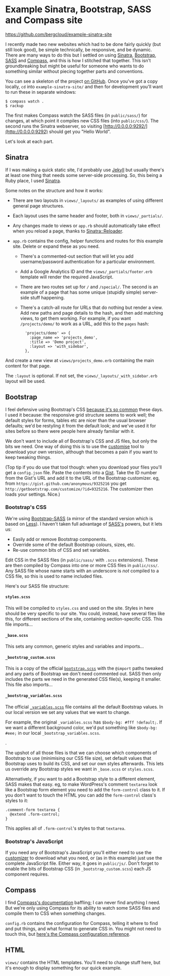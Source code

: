 # Example Sinatra, Bootstrap, SASS and Compass site

https://github.com/bergcloud/example-sinatra-site

I recently made two new websites which had to be done fairly quickly (but still look good), be simple technically, be responsive, and be dynamic. There are many ways to do this but I settled on using [Sinatra](http://www.sinatrarb.com/), [Bootstrap](http://getbootstrap.com/), [SASS](http://sass-lang.com/) and [Compass](http://compass-style.org/), and this is how I stitched that together. This isn't groundbreaking but might be useful for someone who wants to do something similar without piecing together parts and conventions.

You can see a skeleton of the project [on GitHub](https://github.com/bergcloud/demo-sinatra-site). Once you've got a copy locally, `cd` into `example-sinatra-site/` and then for development you'll want to run these in separate windows:

    $ compass watch .
    $ rackup

The first makes Compass watch the SASS files (in `public/sass/`) for changes, at which point it compiles new CSS files (into `public/css/`). The second runs the Sinatra webserver, so visiting [http://0.0.0.0:9292/](http://0.0.0.0:9292) should get you "Hello World".

Let's look at each part.

## Sinatra

If I was making a quick static site, I'd probably use [Jekyll](http://jekyllrb.com/) but usually there's at least one thing that needs some server-side processing. So, this being a Ruby place, I used [Sinatra](http://www.sinatrarb.com/).

Some notes on the structure and how it works:

  * There are two layouts in `views/_layouts/` as examples of using different general page structures.

  * Each layout uses the same header and footer, both in `views/_partials/`.

  * Any changes made to views or `app.rb` should automatically take effect when you reload a page, thanks to [Sinatra::Reloader](http://www.sinatrarb.com/contrib/reloader.html).

  * `app.rb` contains the config, helper functions and routes for this example site. Delete or expand these as you need.

    * There's a commented-out section that will let you add username/password authentication for a particular environment.

    * Add a Google Analytics ID and the `views/_partials/footer.erb` template will render the required JavaScript.

    * There are two routes set up for `/` and `/special/`. The second is an example of a page that has some unique (stupidly simple) server-side stuff happening.

    * There's a catch-all route for URLs that do nothing but render a view. Add new paths and page details to the hash, and then add matching views, to get them working. For example, if you want `/projects/demo/` to work as a URL, add this to the `pages` hash:

            'projects/demo' => {
              :page_name => 'projects_demo',
              :title => 'Demo project',
              :layout => 'with_sidebar',
            },

And create a new view at `views/projects_demo.erb` containing the main content for that page.

The `:layout` is optional. If not set, the `views/_layouts/_with_sidebar.erb` layout will be used.


## Bootstrap

I feel defensive using Bootstrap's CSS [because it's so common](http://notes.gross.is/post/43508972396/please-stop-using-twitter-bootstrap) these days. I used it because: the responsive grid structure seems to work well; the default styles for forms, tables etc are nicer than the usual browser defaults; we'd be restyling it from the default look; and we've used it for sites before so there were people here already familiar with it.

We don't want to include all of Bootstrap's CSS and JS files, but only the bits we need. One way of doing this is to use the [customise](http://getbootstrap.com/customize/) tool to download your own version, although that becomes a pain if you want to keep tweaking things.

(Top tip if you do use that tool though: when you download your files you'll get a `config.json` file. Paste the contents into a [Gist](https://gist.github.com/). Take the ID number from the Gist's URL and add it to the URL of the Bootstrap customizer. eg, from `https://gist.github.com/anonymous/9325216` you get `http://getbootstrap.com/customize/?id=9325216`. The customizer then loads your settings. Nice.)

### Bootstrap's CSS

We're using [Bootstrap-SASS](https://github.com/twbs/bootstrap-sass) (a mirror of the standard version which is based on [Less](http://lesscss.org/)). I haven't taken full advantage of [SASS's](http://sass-lang.com/) powers, but it lets us:

  * Easily add or remove Bootstrap components.
  * Override some of the default Bootstrap colours, sizes, etc.
  * Re-use common bits of CSS and set variables.

Edit CSS in the SASS files (in `public/sass/` with `.scss` extensions). These are then compiled by Compass into one or more CSS files in `public/css/`. Any SASS file whose name starts with an underscore is _not_ compiled to a CSS file, so this is used to name included files.

Here's our SASS file structure:

#### `styles.scss`

This will be compiled to `styles.css` and used on the site. Styles in here should be very specific to our site. You could, instead, have several files like this, for different sections of the site, containing section-specific CSS. This file imports…

#### `_base.scss`

This sets any common, generic styles and variables and imports…

#### `_bootstrap_custom.scss`

This is a copy of the official [`bootstrap.scss`](https://github.com/twbs/bootstrap-sass/blob/master/vendor/assets/stylesheets/bootstrap/bootstrap.scss) with the `@import` paths tweaked and any parts of Bootstrap we don't need commented out. SASS then only includes the parts we need in the generated CSS file(s), keeping it smaller. This file also imports…

#### `_bootstrap_variables.scss`

The official [`_variables.scss`](https://github.com/twbs/bootstrap-sass/blob/master/vendor/assets/stylesheets/bootstrap/_variables.scss) file contains all the default Bootstrap values. In our local version we set any values that we want to change.

For example, the original `_variables.scss` has `$body-bg: #fff !default;`. If we want a different background color, we'd put something like `$body-bg: #eee;` in our local `_bootstrap_variables.scss`.

.

The upshot of all those files is that we can choose which components of Bootstrap to use (minimising our CSS file size), set default values that Bootstrap uses to build its CSS, and set our own styles afterwards. This lets us override any Bootstrap styles we want in `_base.scss` or `styles.scss`.

Alternatively, if you want to add a Bootstrap style to a different element, SASS makes that easy. eg, to make WordPress's comment `textarea` look like a Bootstrap form element you need to add the `form-control` class to it. If you don't want to touch the HTML you can add the `form-control` class's styles to it:

    .comment-form textarea {
      @extend .form-control;
    }

This applies all of `.form-control`'s styles to that `textarea`.

### Bootstrap's JavaScript

If you need any of Bootstrap's JavaScript you'll either need to use the [customizer](http://getbootstrap.com/customize/) to download what you need, or (as in this example) just use the complete JavaScript file. Either way, it goes in `public/js/`. Don't forget to enable the bits of Bootstrap CSS (in `_bootstrap_custom.scss`) each JS component requires.

## Compass

I find [Compass's documentation](http://compass-style.org/) baffling; I can never find anything I need. But we're only using Compass for its ability to watch some SASS files and compile them to CSS when something changes.

`config.rb` contains the configuration for Compass, telling it where to find and put things, and what format to generate CSS in. You might not need to touch this, but [here's the Compass configuration reference](http://compass-style.org/help/tutorials/configuration-reference/).

## HTML

`views/` contains the HTML templates. You'll need to change stuff here, but it's enough to display something for our quick example.

